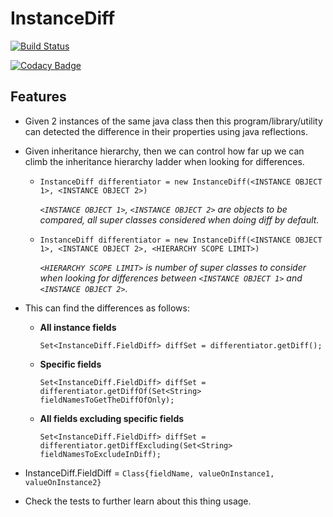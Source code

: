 # InstanceDiff
[![Build Status](https://travis-ci.org/nkokhelox/InstanceDiff.svg?branch=master)](https://travis-ci.org/nkokhelox/InstanceDiff)

[![Codacy Badge](https://api.codacy.com/project/badge/Grade/c084b72557984f59b489197300b2c0c1)](https://www.codacy.com/app/nkokhelox/InstanceDiff?utm_source=github.com&amp;utm_medium=referral&amp;utm_content=nkokhelox/InstanceDiff&amp;utm_campaign=Badge_Grade)

## Features
- Given 2 instances of the same java class then this program/library/utility can detected the difference in their properties using java reflections.
- Given inheritance hierarchy, then we can control how far up we can climb the inheritance hierarchy ladder when looking for differences.

  - ```InstanceDiff differentiator = new InstanceDiff(<INSTANCE OBJECT 1>, <INSTANCE OBJECT 2>)```
     
     *`<INSTANCE OBJECT 1>`, `<INSTANCE OBJECT 2>` are objects to be compared, all super classes considered when doing diff by default.*
  
  - ```InstanceDiff differentiator = new InstanceDiff(<INSTANCE OBJECT 1>, <INSTANCE OBJECT 2>, <HIERARCHY SCOPE LIMIT>)```
    
     *`<HIERARCHY SCOPE LIMIT>` is number of super classes to consider when looking for differences between `<INSTANCE OBJECT 1>` and `<INSTANCE OBJECT 2>`.*

- This can find the differences as follows: 
  - **All instance fields**
  
    ```Set<InstanceDiff.FieldDiff> diffSet = differentiator.getDiff();```

  - **Specific fields**
   
    ```Set<InstanceDiff.FieldDiff> diffSet = differentiator.getDiffOf(Set<String> fieldNamesToGetTheDiffOfOnly);```

  - **All fields excluding specific fields**
   
    ```Set<InstanceDiff.FieldDiff> diffSet = differentiator.getDiffExcluding(Set<String> fieldNamesToExcludeInDiff);```


 - InstanceDiff.FieldDiff = `Class{fieldName, valueOnInstance1, valueOnInstance2}`
 
 - Check the tests to further learn about this thing usage.
